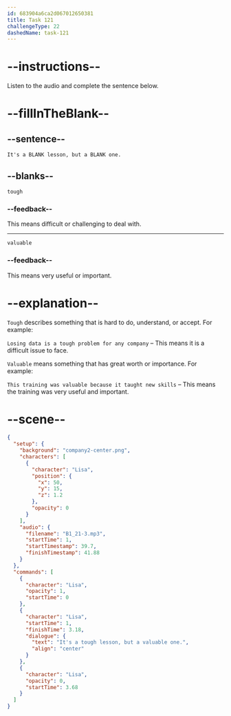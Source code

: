 ```yaml
---
id: 683904a6ca2d067012650381
title: Task 121
challengeType: 22
dashedName: task-121
---
```


<!-- (Audio) Lisa: It's a tough lesson, but a valuable one. -->

# --instructions--

Listen to the audio and complete the sentence below.

# --fillInTheBlank--

## --sentence--

`It's a BLANK lesson, but a BLANK one.`

## --blanks--

`tough`

### --feedback--

This means difficult or challenging to deal with.

---

`valuable`

### --feedback--

This means very useful or important.

# --explanation--

`Tough` describes something that is hard to do, understand, or accept. For example:

`Losing data is a tough problem for any company` – This means it is a difficult issue to face.

`Valuable` means something that has great worth or importance. For example:

`This training was valuable because it taught new skills` – This means the training was very useful and important.

# --scene--

```json
{
  "setup": {
    "background": "company2-center.png",
    "characters": [
      {
        "character": "Lisa",
        "position": {
          "x": 50,
          "y": 15,
          "z": 1.2
        },
        "opacity": 0
      }
    ],
    "audio": {
      "filename": "B1_21-3.mp3",
      "startTime": 1,
      "startTimestamp": 39.7,
      "finishTimestamp": 41.88
    }
  },
  "commands": [
    {
      "character": "Lisa",
      "opacity": 1,
      "startTime": 0
    },
    {
      "character": "Lisa",
      "startTime": 1,
      "finishTime": 3.18,
      "dialogue": {
        "text": "It's a tough lesson, but a valuable one.",
        "align": "center"
      }
    },
    {
      "character": "Lisa",
      "opacity": 0,
      "startTime": 3.68
    }
  ]
}
```
